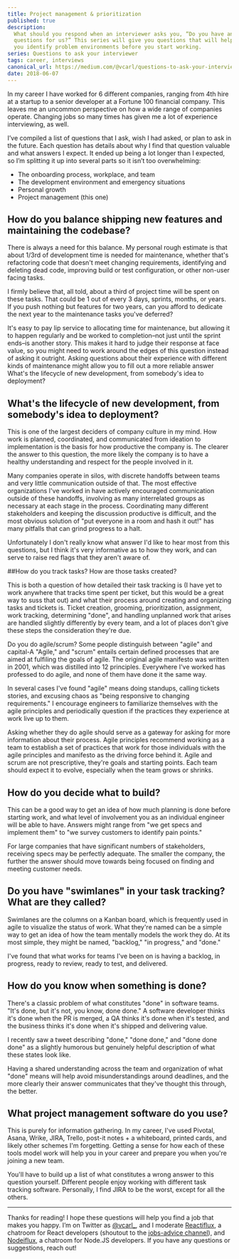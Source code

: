```yaml
---
title: Project management & prioritization
published: true
description:
  What should you respond when an interviewer asks you, “Do you have any
  questions for us?” This series will give you questions that will help
  you identify problem environments before you start working.
series: Questions to ask your interviewer
tags: career, interviews
canonical_url: https://medium.com/@vcarl/questions-to-ask-your-interviewer-project-management-and-prioritization-69ac3aad3689
date: 2018-06-07
---
```


In my career I have worked for 6 different companies, ranging from 4th
hire at a startup to a senior developer at a Fortune 100 financial
company. This leaves me an uncommon perspective on how a wide range of
companies operate. Changing jobs so many times has given me a lot of
experience interviewing, as well.

I’ve compiled a list of questions that I ask, wish I had asked, or plan
to ask in the future. Each question has details about why I find that
question valuable and what answers I expect. It ended up being a lot
longer than I expected, so I’m splitting it up into several parts so it
isn’t too overwhelming:

- The onboarding process, workplace, and team
- The development environment and emergency situations
- Personal growth
- Project management (this one)

## How do you balance shipping new features and maintaining the codebase?

There is always a need for this balance. My personal rough estimate is
that about 1/3rd of development time is needed for maintenance, whether
that's refactoring code that doesn't meet changing requirements,
identifying and deleting dead code, improving build or test
configuration, or other non-user facing tasks.

I firmly believe that, all told, about a third of project time will be
spent on these tasks. That could be 1 out of every 3 days, sprints,
months, or years. If you push nothing but features for two years, can
you afford to dedicate the next year to the maintenance tasks you've
deferred?

It's easy to pay lip service to allocating time for maintenance, but
allowing it to happen regularly and be worked to completion–not just
until the sprint ends–is another story. This makes it hard to judge
their response at face value, so you might need to work around the edges
of this question instead of asking it outright. Asking questions about
their experience with different kinds of maintenance might allow you to
fill out a more reliable answer What's the lifecycle of new development,
from somebody's idea to deployment?

## What's the lifecycle of new development, from somebody's idea to deployment?

This is one of the largest deciders of company culture in my mind. How
work is planned, coordinated, and communicated from ideation to
implementation is the basis for how productive the company is. The
clearer the answer to this question, the more likely the company is to
have a healthy understanding and respect for the people involved in it.

Many companies operate in silos, with discrete handoffs between teams
and very little communication outside of that. The most effective
organizations I've worked in have actively encouraged communication
outside of these handoffs, involving as many interrelated groups as
necessary at each stage in the process. Coordinating many different
stakeholders and keeping the discussion productive is difficult, and the
most obvious solution of "put everyone in a room and hash it out!" has
many pitfalls that can grind progress to a halt.

Unfortunately I don't really know what answer I'd like to hear most from
this questions, but I think it's very informative as to how they work,
and can serve to raise red flags that they aren't aware of.

##How do you track tasks? How are those tasks created?

This is both a question of how detailed their task tracking is (I have
yet to work anywhere that tracks time spent per ticket, but this would
be a great way to suss that out) and what their process around creating
and organizing tasks and tickets is. Ticket creation, grooming,
prioritization, assignment, work tracking, determining "done", and
handling unplanned work that arises are handled slightly differently by
every team, and a lot of places don't give these steps the consideration
they're due.

Do you do agile/scrum? Some people distinguish between "agile" and
capital-A "Agile," and "scrum" entails certain defined processes that
are aimed at fulfiling the goals of agile. The original agile manifesto
was written in 2001, which was distilled into 12 principles. Everywhere
I've worked has professed to do agile, and none of them have done it the
same way.

In several cases I've found "agile" means doing standups, calling
tickets stories, and excusing chaos as "being responsive to changing
requirements." I encourage engineers to familiarize themselves with the
agile principles and periodically question if the practices they
experience at work live up to them.

Asking whether they do agile should serve as a gateway for asking for
more information about their process. Agile principles recommend working
as a team to establish a set of practices that work for those
individuals with the agile principles and manifesto as the driving force
behind it. Agile and scrum are not prescriptive, they're goals and
starting points. Each team should expect it to evolve, especially when
the team grows or shrinks.

## How do you decide what to build?

This can be a good way to get an idea of how much planning is done
before starting work, and what level of involvement you as an individual
engineer will be able to have. Answers might range from "we get specs
and implement them" to "we survey customers to identify pain points."

For large companies that have significant numbers of stakeholders,
receiving specs may be perfectly adequate. The smaller the company, the
further the answer should move towards being focused on finding and
meeting customer needs.

## Do you have "swimlanes" in your task tracking? What are they called?

Swimlanes are the columns on a Kanban board, which is frequently used in
agile to visualize the status of work. What they're named can be a
simple way to get an idea of how the team mentally models the work they
do. At its most simple, they might be named, "backlog," "in progress,"
and "done."

I've found that what works for teams I've been on is having a backlog,
in progress, ready to review, ready to test, and delivered.

## How do you know when something is done?

There's a classic problem of what constitutes "done" in software teams.
"It's done, but it's not, you know, done done." A software developer
thinks it's done when the PR is merged, a QA thinks it's done when it's
tested, and the business thinks it's done when it's shipped and
delivering value.

I recently saw a tweet describing "done," "done done," and "done done
done" as a slightly humorous but genuinely helpful description of what
these states look like.

Having a shared understanding across the team and organization of what
"done" means will help avoid misunderstandings around deadlines, and the
more clearly their answer communicates that they've thought this
through, the better.

## What project management software do you use?

This is purely for information gathering. In my career, I've used
Pivotal, Asana, Wrike, JIRA, Trello, post-it notes + a whiteboard,
printed cards, and likely other schemes I'm forgetting. Getting a sense
for how each of these tools model work will help you in your career and
prepare you when you're joining a new team.

You'll have to build up a list of what constitutes a wrong answer to
this question yourself. Different people enjoy working with different
task tracking software. Personally, I find JIRA to be the worst, except
for all the others.

---

Thanks for reading! I hope these questions will help you find a job that
makes you happy. I’m on Twitter as
[@vcarl\_](https://twitter.com/vcarl_), and I moderate
[Reactiflux](https://discord.gg/s6dJcJt), a chatroom for React
developers (shoutout to the
[jobs-advice channel](https://discord.gg/s6dJcJt)), and
[Nodeiflux](https://discordapp.com/invite/vUsrbjd), a chatroom for
Node.JS developers. If you have any questions or suggestions, reach out!
